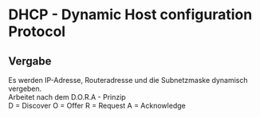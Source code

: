 # DHCP - Dynamic Host configuration Protocol

## Vergabe
Es werden IP-Adresse, Routeradresse und die Subnetzmaske dynamisch vergeben.  
Arbeitet nach dem D.O.R.A - Prinzip   
D = Discover O = Offer R = Request A = Acknowledge